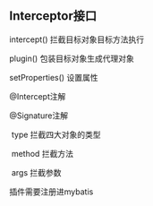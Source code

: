 ## Interceptor接口

intercept() 拦截目标对象目标方法执行

plugin() 包装目标对象生成代理对象

setProperties() 设置属性

@Intercept注解

@Signature注解

​	type 拦截四大对象的类型

​	method 拦截方法

​	args 拦截参数

插件需要注册进mybatis